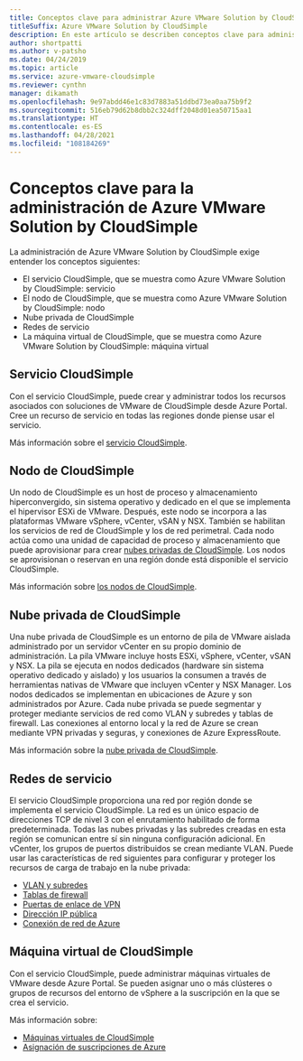 ```yaml
---
title: Conceptos clave para administrar Azure VMware Solution by CloudSimple
titleSuffix: Azure VMware Solution by CloudSimple
description: En este artículo se describen conceptos clave para administrar Azure VMware Solution by CloudSimple
author: shortpatti
ms.author: v-patsho
ms.date: 04/24/2019
ms.topic: article
ms.service: azure-vmware-cloudsimple
ms.reviewer: cynthn
manager: dikamath
ms.openlocfilehash: 9e97abdd46e1c83d7883a51ddbd73ea0aa75b9f2
ms.sourcegitcommit: 516eb79d62b8dbb2c324dff2048d01ea50715aa1
ms.translationtype: HT
ms.contentlocale: es-ES
ms.lasthandoff: 04/28/2021
ms.locfileid: "108184269"
---
```

# <a name="key-concepts-for-administration-of-azure-vmware-solutions-by-cloudsimple"></a>Conceptos clave para la administración de Azure VMware Solution by CloudSimple

La administración de Azure VMware Solution by CloudSimple exige entender los conceptos siguientes:

* El servicio CloudSimple, que se muestra como Azure VMware Solution by CloudSimple: servicio
* El nodo de CloudSimple, que se muestra como Azure VMware Solution by CloudSimple: nodo
* Nube privada de CloudSimple
* Redes de servicio
* La máquina virtual de CloudSimple, que se muestra como Azure VMware Solution by CloudSimple: máquina virtual

## <a name="cloudsimple-service"></a>Servicio CloudSimple

Con el servicio CloudSimple, puede crear y administrar todos los recursos asociados con soluciones de VMware de CloudSimple desde Azure Portal. Cree un recurso de servicio en todas las regiones donde piense usar el servicio.

Más información sobre el [servicio CloudSimple](cloudsimple-service.md).

## <a name="cloudsimple-node"></a>Nodo de CloudSimple

Un nodo de CloudSimple es un host de proceso y almacenamiento hiperconvergido, sin sistema operativo y dedicado en el que se implementa el hipervisor ESXi de VMware. Después, este nodo se incorpora a las plataformas VMware vSphere, vCenter, vSAN y NSX. También se habilitan los servicios de red de CloudSimple y los de red perimetral. Cada nodo actúa como una unidad de capacidad de proceso y almacenamiento que puede aprovisionar para crear [nubes privadas de CloudSimple](cloudsimple-private-cloud.md). Los nodos se aprovisionan o reservan en una región donde está disponible el servicio CloudSimple.

Más información sobre [los nodos de CloudSimple](cloudsimple-node.md).

## <a name="cloudsimple-private-cloud"></a>Nube privada de CloudSimple

Una nube privada de CloudSimple es un entorno de pila de VMware aislada administrado por un servidor vCenter en su propio dominio de administración. La pila VMware incluye hosts ESXi, vSphere, vCenter, vSAN y NSX. La pila se ejecuta en nodos dedicados (hardware sin sistema operativo dedicado y aislado) y los usuarios la consumen a través de herramientas nativas de VMware que incluyen vCenter y NSX Manager. Los nodos dedicados se implementan en ubicaciones de Azure y son administrados por Azure. Cada nube privada se puede segmentar y proteger mediante servicios de red como VLAN y subredes y tablas de firewall. Las conexiones al entorno local y la red de Azure se crean mediante VPN privadas y seguras, y conexiones de Azure ExpressRoute.

Más información sobre la [nube privada de CloudSimple](cloudsimple-private-cloud.md).

## <a name="service-networking"></a>Redes de servicio

El servicio CloudSimple proporciona una red por región donde se implementa el servicio CloudSimple. La red es un único espacio de direcciones TCP de nivel 3 con el enrutamiento habilitado de forma predeterminada. Todas las nubes privadas y las subredes creadas en esta región se comunican entre sí sin ninguna configuración adicional. En vCenter, los grupos de puertos distribuidos se crean mediante VLAN. Puede usar las características de red siguientes para configurar y proteger los recursos de carga de trabajo en la nube privada:

* [VLAN y subredes](cloudsimple-vlans-subnets.md)
* [Tablas de firewall](cloudsimple-firewall-tables.md)
* [Puertas de enlace de VPN](cloudsimple-vpn-gateways.md)
* [Dirección IP pública](cloudsimple-public-ip-address.md)
* [Conexión de red de Azure](cloudsimple-azure-network-connection.md)

## <a name="cloudsimple-virtual-machine"></a>Máquina virtual de CloudSimple

Con el servicio CloudSimple, puede administrar máquinas virtuales de VMware desde Azure Portal. Se pueden asignar uno o más clústeres o grupos de recursos del entorno de vSphere a la suscripción en la que se crea el servicio.

Más información sobre:

* [Máquinas virtuales de CloudSimple](cloudsimple-virtual-machines.md)
* [Asignación de suscripciones de Azure](./azure-subscription-mapping.md)
